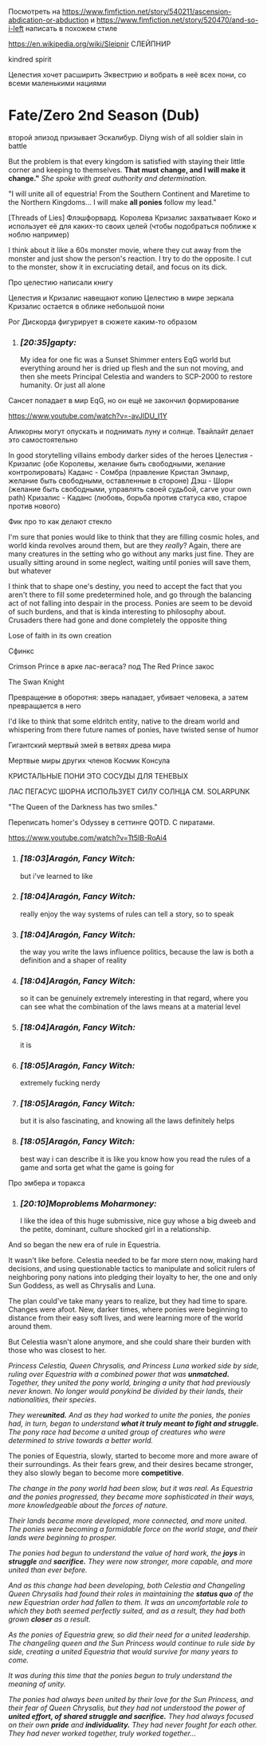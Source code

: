 Посмотреть на 
https://www.fimfiction.net/story/540211/ascension-abdication-or-abduction
и
https://www.fimfiction.net/story/520470/and-so-i-left
написать в похожем стиле



https://en.wikipedia.org/wiki/Sleipnir
СЛЕЙПНИР

kindred spirit

Целестия хочет расширить Эквестрию и вобрать в неё всех пони, со всеми маленькими нациями

# Fate/Zero 2nd Season (Dub)
второй эпизод
призывает Эскалибур. Diyng wish of all soldier slain in battle

But the problem is that every kingdom is satisfied with staying their little corner and keeping to themselves. **That must change, and I will make it change."** _She spoke with great authority and determination._

"I will unite all of equestria! From the Southern Continent and Maretime to the Northern Kingdoms... I will make **all ponies** follow my lead."

[Threads of Lies]
Флэшфорвард. Королева Кризалис захватывает Коко и использует её для каких-то своих целей (чтобы подобраться поближе к ноблю например)

I think about it like a 60s monster movie, where they cut away from the monster and just show the person's reaction. I try to do the opposite. I cut to the monster, show it in excruciating detail, and focus on its dick.

Про целестию написали книгу


Целестия и Кризалис навещают копию Целестию в мире зеркала
Кризалис остается в облике небольшой пони



Рог Дискорда фигурирует в сюжете каким-то образом




1. ### _[_20:35_]_gapty_:_ 
    
    My idea for one fic was a Sunset Shimmer enters EqG world but everything around her is dried up flesh and the sun not moving, and then she meets Principal Celestia and wanders to SCP-2000 to restore humanity. Or just all alone

Сансет попадает в мир EqG, но он ещё не закончил формирование


https://www.youtube.com/watch?v=-avJIDU_I1Y

Аликорны могут опускать и поднимать луну и солнце. Твайлайт делает это самостоятельно 

In good storytelling villains embody darker sides of the heroes
Целестия - Кризалис (обе Королевы, желание быть свободными, желание контролировать)
Каданс - Сомбра (правление Кристал Эмпаир, желание быть свободными, оставленные в стороне)
Дэш - Шорн (желание быть свободными, управлять своей судьбой, carve your own path)
Кризалис - Каданс (любовь, борьба против статуса кво, старое против нового)

Фик про то как делают стекло


I'm sure that ponies would like to think that they are filling cosmic holes, and world kinda revolves around them, but are they *really*? Again, there are many creatures in the setting who go without any marks just fine. They are usually sitting around in some neglect, waiting until ponies will save them, but whatever


I think that to shape one's destiny, you need to accept the fact that you aren't there to fill some predetermined hole, and go through the balancing act of not falling into despair in the process. Ponies are seem to be devoid of such burdens, and that is kinda interesting to philosophy about. Crusaders there had gone and done completely the opposite thing

Lose of faith in its own creation

Сфинкс

Crimson Prince в арке лас-вегаса? под The Red Prince закос

The Swan Knight

Превращение в оборотня: зверь нападает, убивает человека, а затем превращается в него

I'd like to think that some eldritch entity, native to the dream world and whispering from there future names of ponies, have twisted sense of humor


Гигантский мертвый змей в ветвях древа мира

Мертвые миры других членов Космик Консула

КРИСТАЛЬНЫЕ ПОНИ ЭТО СОСУДЫ ДЛЯ ТЕНЕВЫХ


ЛАС ПЕГАСУС ШОРНА ИСПОЛЬЗУЕТ СИЛУ СОЛНЦА
СМ. SOLARPUNK


"The Queen of the Darkness has two smiles."


Переписать homer's Odyssey в сеттинге QOTD. С пиратами.


https://www.youtube.com/watch?v=Tt5lB-RoAi4


1. ### _[_18:03_]_Aragón, Fancy Witch_:_ 
    
    but i've learned to like
    
2. ### _[_18:04_]_Aragón, Fancy Witch_:_ 
    
    really enjoy the way systems of rules can tell a story, so to speak
    
3. ### _[_18:04_]_Aragón, Fancy Witch_:_ 
    
    the way you write the laws influence politics, because the law is both a definition and a shaper of reality
    
4. ### _[_18:04_]_Aragón, Fancy Witch_:_ 
    
    so it can be genuinely extremely interesting in that regard, where you can see what the combination of the laws means at a material level
    
5. ### _[_18:04_]_Aragón, Fancy Witch_:_ 
    
    it is
    
6. ### _[_18:05_]_Aragón, Fancy Witch_:_ 
    
    extremely fucking nerdy
    
7. ### _[_18:05_]_Aragón, Fancy Witch_:_ 
    
    but it is also fascinating, and knowing all the laws definitely helps
    
8. ### _[_18:05_]_Aragón, Fancy Witch_:_ 
    
    best way i can describe it is like you know how you read the rules of a game and sorta get what the game is going for

Про эмбера и торакса
1. ### _[_20:10_]_Moproblems Moharmoney_:_ 
    
    I like the idea of this huge submissive, nice guy whose a big dweeb and the petite, dominant, culture shocked girl in a relationship.


And so began the new era of rule in Equestria.

It wasn't like before. Celestia needed to be far more stern now, making hard decisions, and using questionable tactics to manipulate and solicit rulers of neighboring pony nations into pledging their loyalty to her, the one and only Sun Goddess, as well as Chrysalis and Luna.

The plan could've take many years to realize, but they had time to spare. Changes were afoot. New, darker times, where ponies were beginning to distance from their easy soft lives, and were learning more of the world around them.

But Celestia wasn't alone anymore, and she could share their burden with those who was closest to her.

*Princess Celestia, Queen Chrysalis, and Princess Luna worked side by side, ruling over Equestria with a combined power that was **unmatched.** Together, they united the pony world, bringing a unity that had previously never known. No longer would ponykind be divided by their lands, their nationalities, their species.*

*They were**united.** And as they had worked to unite the ponies, the ponies had, in turn, began to understand **what it truly meant to fight and struggle.** The pony race had become a united group of creatures who were determined to strive towards a better world.*

The ponies of Equestria, slowly, started to become more and more aware of their surroundings. As their fears grew, and their desires became stronger, they also slowly began to become more **competitive**.


*The change in the pony world had been slow, but it was real. As Equestria and the ponies progressed, they became more sophisticated in their ways, more knowledgeable about the forces of nature.*

*Their lands became more developed, more connected, and more united. The ponies were becoming a formidable force on the world stage, and their lands were beginning to prosper.*

*The ponies had begun to understand the value of hard work, the **joys** in **struggle** and **sacrifice.** They were now stronger, more capable, and more united than ever before.*

*And as this change had been developing, both Celestia and Changeling Queen Chrysalis had found their roles in maintaining the **status quo** of the new Equestrian order had fallen to them. It was an uncomfortable role to which they both seemed perfectly suited, and as a result, they had both grown **closer** as a result.*

*As the ponies of Equestria grew, so did their need for a united leadership. The changeling queen and the Sun Princess would continue to rule side by side, creating a united Equestria that would survive for many years to come.*

*It was during this time that the ponies begun to truly understand the meaning of unity.*

*The ponies had always been united by their love for the Sun Princess, and their fear of Queen Chrysalis, but they had not understood the power of **united effort, of shared struggle and sacrifice.** They had always focused on their own **pride** and **individuality.** They had never fought for each other. They had never worked together, truly worked together...*
